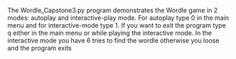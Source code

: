 
The Wordle_Capstone3.py program demonstrates the Wordle game in 2 modes: autoplay and interactive-play
mode. For autoplay type 0 in the main menu and for interactive-mode type 1. If you want to exit the program type q
either in the main menu or while playing the interactive mode. In the interactive mode you have 6 tries to find the
wordle otherwise you loose and the program exits

